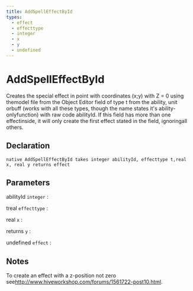 ```yaml
---
title: AddSpellEffectById
types:
  - effect
  - effecttype
  - integer
  - x
  - y
  - undefined
---
```


# AddSpellEffectById
Creates the special effect in point with coordinates (x;y) with Z = 0 using themodel file from the Object Editor field of type t from the ability, unit orbuff (works with all these types, though the name states it's ability-onlyfunction) with raw code abilityId. If this field has more than one effectinside, it will only create the first effect stated in the field, ignoringall others.

## Declaration

```jass
native AddSpellEffectById takes integer abilityId, effecttype t,real x, real y returns effect
```

## Parameters
abilityId `integer`
: 

treal `effecttype`
: 

real `x`
: 

returns `y`
: 

undefined `effect`
: 

## Notes 
To create an effect with a z-position not zero see<http://www.hiveworkshop.com/forums/1561722-post10.html>.
